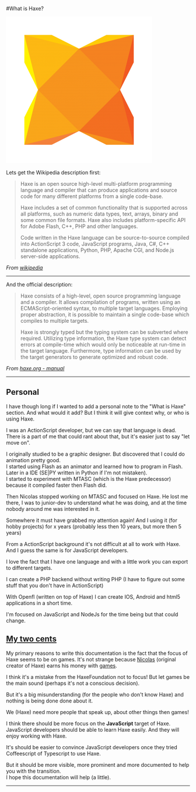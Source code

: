 #What is Haxe?

![Haxe logo](../img/haxe_logo.png)


Lets get the Wikipedia description first:

> Haxe is an open source high-level multi-platform programming language and compiler that can produce applications and source code for many different platforms from a single code-base.
>
> Haxe includes a set of common functionality that is supported across all platforms, such as numeric data types, text, arrays, binary and some common file formats. Haxe also includes platform-specific API for Adobe Flash, C++, PHP and other languages.
>
> Code written in the Haxe language can be source-to-source compiled into ActionScript 3 code, JavaScript programs, Java, C#, C++ standalone applications, Python, PHP, Apache CGI, and Node.js server-side applications.


*From [wikipedia](https://en.wikipedia.org/wiki/Haxe)*



----

And the official description:

> Haxe consists of a high-level, open source programming language and a compiler. It allows compilation of programs, written using an ECMAScript-oriented syntax, to multiple target languages. Employing proper abstraction, it is possible to maintain a single code-base which compiles to multiple targets.
>
> Haxe is strongly typed but the typing system can be subverted where required. Utilizing type information, the Haxe type system can detect errors at compile-time which would only be noticeable at run-time in the target language. Furthermore, type information can be used by the target generators to generate optimized and robust code.


*From [haxe.org - manual](http://haxe.org/manual/introduction-what-is-haxe.html)*

-----

## Personal

I have though long if I wanted to add a personal note to the "What is Haxe" section. And what would it add?
But I think it will give context why, or who is using Haxe.

I was an ActionScript developer, but we can say that language is dead. 
There is a part of me that could rant about that, but it's easier just to say "let move on".

I originally studied to be a graphic designer. But discovered that I could do animation pretty good.  
I started using Flash as an animator and learned how to program in Flash.  Later in a IDE (SE|PY written in Python if I'm not mistaken).   
I started to experiment with MTASC (which is the Haxe predecessor) because it compiled faster then Flash did.

Then Nicolas stopped working on MTASC and focused on Haxe. He lost me there, I was to junior-dev to understand what he was doing, and at the time nobody around me was interested in it.

Somewhere it must have grabbed my attention again! And I using it (for hobby projects) for x years (probably less then 10 years, but more then 5 years)

From a ActionScript background it's not difficult at all to work with Haxe. And I guess the same is for JavaScript developers.

I love the fact that I have one language and with a little work you can export to different targets.

I can create a PHP backend without writing PHP (I have to figure out some stuff that you don't have in ActionScript)

With Openfl (written on top of Haxe) I can create IOS, Android and html5 applications in a short time.

I'm focused on JavaScript and NodeJs for the time being but that could change.

<a name="2ct"></a>
## [My two cents](https://en.wikipedia.org/wiki/My_two_cents)

My primary reasons to write this documentation is the fact that the focus of Haxe seems to be on games. It's not strange because [Nicolas](https://twitter.com/ncannasse) (original creator of Haxe) earns his money with [games](http://shirogames.com/).

I think it's a mistake from the HaxeFoundation not to focus! But let games be the main sound (perhaps it's not a conscious decision).

But it's a big misunderstanding (for the people who don't know Haxe) and nothing is being done done about it.

We (Haxe) need more people that speak up, about other things then games! 

I think there should be more focus on the **JavaScript** target of Haxe.    
JavaScript developers should be able to learn Haxe easily. And they will enjoy working with Haxe.

It's should be easier to convince JavaScript developers once they tried Coffeescript of Typescript to use Haxe. 

But it should be more visible, more prominent and more documented to help you with the transition.  
I hope this documentation will help (a little).



-----